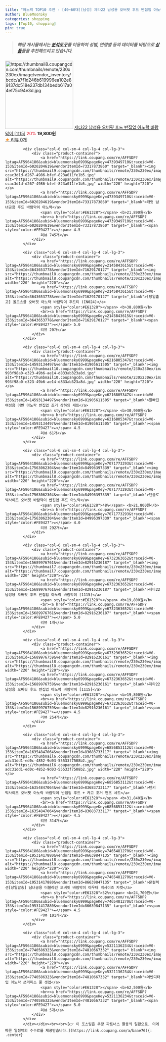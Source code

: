 ```yaml
---
title: "아노락 TOP10 추천 - [40~60대][남성] 제타22 남성용 오버핏 후드 반집업 아노락 바람막이 [1115]"
author: BlueMoonSky
categories: shopping
tags: [Top10, shopping]
pin: true
---
```


> ##### 해당 게시물에서는 [**분석도구**](https://itemscout.io/)를 이용하여 **성별**, **연령별** 등의 데이터를 바탕으로 [**상품**](https://link.coupang.com/a/baae76)들을 추천해드리고 있습니다.
<div class="container"><div class="row">
            <div class="col-6 col-sm-4 col-lg-4 col-lg-3">
                <div class="product-container">
                    <a href="https://link.coupang.com/re/AFFSDP?lptag=AF5964186&subid=bluemoonsky6999&pageKey=6732363652&traceid=V0-153&itemId=15689976759&vendorItemId=82916236161" target="_blank"><img src="https://thumbnail8.coupangcdn.com/thumbnails/remote/230x230ex/image/vendor_inventory/bcdc/a7f1d246b619996ea102e89137dc518e237db134bedb617a04ef75c94e3d.jpg" alt="https://thumbnail8.coupangcdn.com/thumbnails/remote/230x230ex/image/vendor_inventory/bcdc/a7f1d246b619996ea102e89137dc518e237db134bedb617a04ef75c94e3d.jpg" width="220" height="220"></a>
                    <a href="https://link.coupang.com/re/AFFSDP?lptag=AF5964186&subid=bluemoonsky6999&pageKey=6732363652&traceid=V0-153&itemId=15689976759&vendorItemId=82916236161" target="_blank">제타22 남성용 오버핏 후드 반집업 아노락 바람막이 [1115]</a>
                    <span style="color:#E61328">20%</span> <b>19,800원</b>
                    <br><a href="https://link.coupang.com/re/AFFSDP?lptag=AF5964186&subid=bluemoonsky6999&pageKey=6732363652&traceid=V0-153&itemId=15689976759&vendorItemId=82916236161" target="_blank"><span style="color:#FE9427">★</span> 
                    리뷰 0개</a>
                </div>
            </div>
            
            <div class="col-6 col-sm-4 col-lg-4 col-lg-3">
                <div class="product-container">
                    <a href="https://link.coupang.com/re/AFFSDP?lptag=AF5964186&subid=bluemoonsky6999&pageKey=4739349710&traceid=V0-153&itemId=6020204619&vendorItemId=73317873860" target="_blank"><img src="https://thumbnail9.coupangcdn.com/thumbnails/remote/230x230ex/image/retail/images/2014440499553762-ccac3d1d-d267-4986-bfef-823a011fe1b5.jpg" alt="https://thumbnail9.coupangcdn.com/thumbnails/remote/230x230ex/image/retail/images/2014440499553762-ccac3d1d-d267-4986-bfef-823a011fe1b5.jpg" width="220" height="220"></a>
                    <a href="https://link.coupang.com/re/AFFSDP?lptag=AF5964186&subid=bluemoonsky6999&pageKey=4739349710&traceid=V0-153&itemId=6020204619&vendorItemId=73317873860" target="_blank">캐럿 남녀공용 후드 바람막이 아노락</a>
                    <span style="color:#E61328"></span> <b>21,890원</b>
                    <br><a href="https://link.coupang.com/re/AFFSDP?lptag=AF5964186&subid=bluemoonsky6999&pageKey=4739349710&traceid=V0-153&itemId=6020204619&vendorItemId=73317873860" target="_blank"><span style="color:#FE9427">★</span> 4.5
                    리뷰 745개</a>
                </div>
            </div>
            
            <div class="col-6 col-sm-4 col-lg-4 col-lg-3">
                <div class="product-container">
                    <a href="https://link.coupang.com/re/AFFSDP?lptag=AF5964186&subid=bluemoonsky6999&pageKey=2145843615&traceid=V0-153&itemId=3643653778&vendorItemId=71629170127" target="_blank"><img src="https://thumbnail8.coupangcdn.com/thumbnails/remote/230x230ex/image/vendor_inventory/241c/a6fb4753f4c249e5bc752719b7c773247c51dfb5852c6bbaf655dfa56274.jpg" alt="https://thumbnail8.coupangcdn.com/thumbnails/remote/230x230ex/image/vendor_inventory/241c/a6fb4753f4c249e5bc752719b7c773247c51dfb5852c6bbaf655dfa56274.jpg" width="220" height="220"></a>
                    <a href="https://link.coupang.com/re/AFFSDP?lptag=AF5964186&subid=bluemoonsky6999&pageKey=2145843615&traceid=V0-153&itemId=3643653778&vendorItemId=71629170127" target="_blank">[당일출고] 올드스쿨 오버핏 아노락 바람막이 후드티 (IN024)</a>
                    <span style="color:#E61328"></span> <b>38,800원</b>
                    <br><a href="https://link.coupang.com/re/AFFSDP?lptag=AF5964186&subid=bluemoonsky6999&pageKey=2145843615&traceid=V0-153&itemId=3643653778&vendorItemId=71629170127" target="_blank"><span style="color:#FE9427">★</span> 5.0
                    리뷰 20개</a>
                </div>
            </div>
            
            <div class="col-6 col-sm-4 col-lg-4 col-lg-3">
                <div class="product-container">
                    <a href="https://link.coupang.com/re/AFFSDP?lptag=AF5964186&subid=bluemoonsky6999&pageKey=6216805347&traceid=V0-153&itemId=14593134497&vendorItemId=81905611505" target="_blank"><img src="https://thumbnail10.coupangcdn.com/thumbnails/remote/230x230ex/image/retail/images/5729189884741315-993f98a0-e323-49b6-ae14-d833ab323a8d.jpg" alt="https://thumbnail10.coupangcdn.com/thumbnails/remote/230x230ex/image/retail/images/5729189884741315-993f98a0-e323-49b6-ae14-d833ab323a8d.jpg" width="220" height="220"></a>
                    <a href="https://link.coupang.com/re/AFFSDP?lptag=AF5964186&subid=bluemoonsky6999&pageKey=6216805347&traceid=V0-153&itemId=14593134497&vendorItemId=81905611505" target="_blank">잘빠진 여성용 어반 아노락 반집업 조거 상하의 세트</a>
                    <span style="color:#E61328"></span> <b>30,900원</b>
                    <br><a href="https://link.coupang.com/re/AFFSDP?lptag=AF5964186&subid=bluemoonsky6999&pageKey=6216805347&traceid=V0-153&itemId=14593134497&vendorItemId=81905611505" target="_blank"><span style="color:#FE9427">★</span> 4.5
                    리뷰 61개</a>
                </div>
            </div>
            
            <div class="col-6 col-sm-4 col-lg-4 col-lg-3">
                <div class="product-container">
                    <a href="https://link.coupang.com/re/AFFSDP?lptag=AF5964186&subid=bluemoonsky6999&pageKey=7071773293&traceid=V0-153&itemId=17563062304&vendorItemId=84996397339" target="_blank"><img src="https://thumbnail8.coupangcdn.com/thumbnails/remote/230x230ex/image/vendor_inventory/592c/2c663e8b9fdea48308d7c739ddbe02d65c45e58a08759171da488c30e0ba.jpg" alt="https://thumbnail8.coupangcdn.com/thumbnails/remote/230x230ex/image/vendor_inventory/592c/2c663e8b9fdea48308d7c739ddbe02d65c45e58a08759171da488c30e0ba.jpg" width="220" height="220"></a>
                    <a href="https://link.coupang.com/re/AFFSDP?lptag=AF5964186&subid=bluemoonsky6999&pageKey=7071773293&traceid=V0-153&itemId=17563062304&vendorItemId=84996397339" target="_blank">텐클로 빅사이즈 오버핏 바람막이 반집업 후드 아노락</a>
                    <span style="color:#E61328">48%</span> <b>21,800원</b>
                    <br><a href="https://link.coupang.com/re/AFFSDP?lptag=AF5964186&subid=bluemoonsky6999&pageKey=7071773293&traceid=V0-153&itemId=17563062304&vendorItemId=84996397339" target="_blank"><span style="color:#FE9427">★</span> 4.0
                    리뷰 292개</a>
                </div>
            </div>
            
            <div class="col-6 col-sm-4 col-lg-4 col-lg-3">
                <div class="product-container">
                    <a href="https://link.coupang.com/re/AFFSDP?lptag=AF5964186&subid=bluemoonsky6999&pageKey=6732363652&traceid=V0-153&itemId=15689976761&vendorItemId=82916236187" target="_blank"><img src="https://thumbnail7.coupangcdn.com/thumbnails/remote/230x230ex/image/vendor_inventory/67bf/f2e8d25ca1d024c0850b184c9ccf7798c22e58e8e14af026565572495f6d.jpg" alt="https://thumbnail7.coupangcdn.com/thumbnails/remote/230x230ex/image/vendor_inventory/67bf/f2e8d25ca1d024c0850b184c9ccf7798c22e58e8e14af026565572495f6d.jpg" width="220" height="220"></a>
                    <a href="https://link.coupang.com/re/AFFSDP?lptag=AF5964186&subid=bluemoonsky6999&pageKey=6732363652&traceid=V0-153&itemId=15689976761&vendorItemId=82916236187" target="_blank">제타22 남성용 오버핏 후드 반집업 아노락 바람막이 [1115]</a>
                    <span style="color:#E61328"></span> <b>19,800원</b>
                    <br><a href="https://link.coupang.com/re/AFFSDP?lptag=AF5964186&subid=bluemoonsky6999&pageKey=6732363652&traceid=V0-153&itemId=15689976761&vendorItemId=82916236187" target="_blank"><span style="color:#FE9427">★</span> 5.0
                    리뷰 1개</a>
                </div>
            </div>
            
            <div class="col-6 col-sm-4 col-lg-4 col-lg-3">
                <div class="product-container">
                    <a href="https://link.coupang.com/re/AFFSDP?lptag=AF5964186&subid=bluemoonsky6999&pageKey=6732363652&traceid=V0-153&itemId=15689976759&vendorItemId=82916236161" target="_blank"><img src="https://thumbnail8.coupangcdn.com/thumbnails/remote/230x230ex/image/vendor_inventory/bcdc/a7f1d246b619996ea102e89137dc518e237db134bedb617a04ef75c94e3d.jpg" alt="https://thumbnail8.coupangcdn.com/thumbnails/remote/230x230ex/image/vendor_inventory/bcdc/a7f1d246b619996ea102e89137dc518e237db134bedb617a04ef75c94e3d.jpg" width="220" height="220"></a>
                    <a href="https://link.coupang.com/re/AFFSDP?lptag=AF5964186&subid=bluemoonsky6999&pageKey=6732363652&traceid=V0-153&itemId=15689976759&vendorItemId=82916236161" target="_blank">제타22 남성용 오버핏 후드 반집업 아노락 바람막이 [1115]</a>
                    <span style="color:#E61328"></span> <b>19,800원</b>
                    <br><a href="https://link.coupang.com/re/AFFSDP?lptag=AF5964186&subid=bluemoonsky6999&pageKey=6732363652&traceid=V0-153&itemId=15689976759&vendorItemId=82916236161" target="_blank"><span style="color:#FE9427">★</span> 4.5
                    리뷰 254개</a>
                </div>
            </div>
            
            <div class="col-6 col-sm-4 col-lg-4 col-lg-3">
                <div class="product-container">
                    <a href="https://link.coupang.com/re/AFFSDP?lptag=AF5964186&subid=bluemoonsky6999&pageKey=6856853112&traceid=V0-153&itemId=16354847064&vendorItemId=83683733117" target="_blank"><img src="https://thumbnail6.coupangcdn.com/thumbnails/remote/230x230ex/image/retail/images/6682499941612689-adc31dd1-ed0c-4852-9d03-55533f7508b2.jpg" alt="https://thumbnail6.coupangcdn.com/thumbnails/remote/230x230ex/image/retail/images/6682499941612689-adc31dd1-ed0c-4852-9d03-55533f7508b2.jpg" width="220" height="220"></a>
                    <a href="https://link.coupang.com/re/AFFSDP?lptag=AF5964186&subid=bluemoonsky6999&pageKey=6856853112&traceid=V0-153&itemId=16354847064&vendorItemId=83683733117" target="_blank">턴키 빅사이즈 오버핏 아노락 바람막이 반집업 후드 + 카고 조거 팬츠 세트</a>
                    <span style="color:#E61328"></span> <b>31,840원</b>
                    <br><a href="https://link.coupang.com/re/AFFSDP?lptag=AF5964186&subid=bluemoonsky6999&pageKey=6856853112&traceid=V0-153&itemId=16354847064&vendorItemId=83683733117" target="_blank"><span style="color:#FE9427">★</span> 4.5
                    리뷰 314개</a>
                </div>
            </div>
            
            <div class="col-6 col-sm-4 col-lg-4 col-lg-3">
                <div class="product-container">
                    <a href="https://link.coupang.com/re/AFFSDP?lptag=AF5964186&subid=bluemoonsky6999&pageKey=7465481270&traceid=V0-153&itemId=19531417880&vendorItemId=86639847135" target="_blank"><img src="https://thumbnail8.coupangcdn.com/thumbnails/remote/230x230ex/image/vendor_inventory/2f07/d9427ebaadb216f34e5821b818ba6b13a88c1c30bc2d87cc84c56c53c249.jpg" alt="https://thumbnail8.coupangcdn.com/thumbnails/remote/230x230ex/image/vendor_inventory/2f07/d9427ebaadb216f34e5821b818ba6b13a88c1c30bc2d87cc84c56c53c249.jpg" width="220" height="220"></a>
                    <a href="https://link.coupang.com/re/AFFSDP?lptag=AF5964186&subid=bluemoonsky6999&pageKey=7465481270&traceid=V0-153&itemId=19531417880&vendorItemId=86639847135" target="_blank">문컬렉션[당일발송] 남녀공용 더블라인 오버핏 바람막이 아우터 빅사이즈 자켓</a>
                    <span style="color:#E61328">52%</span> <b>24,700원</b>
                    <br><a href="https://link.coupang.com/re/AFFSDP?lptag=AF5964186&subid=bluemoonsky6999&pageKey=7465481270&traceid=V0-153&itemId=19531417880&vendorItemId=86639847135" target="_blank"><span style="color:#FE9427">★</span> 4.5
                    리뷰 101개</a>
                </div>
            </div>
            
            <div class="col-6 col-sm-4 col-lg-4 col-lg-3">
                <div class="product-container">
                    <a href="https://link.coupang.com/re/AFFSDP?lptag=AF5964186&subid=bluemoonsky6999&pageKey=5321136234&traceid=V0-153&itemId=7740586323&vendorItemId=74810667332" target="_blank"><img src="https://thumbnail8.coupangcdn.com/thumbnails/remote/230x230ex/image/rs_quotation_api/xpmpupnt/9c4522f392c24cd5aa5ec41e3c2fe44d.jpg" alt="https://thumbnail8.coupangcdn.com/thumbnails/remote/230x230ex/image/rs_quotation_api/xpmpupnt/9c4522f392c24cd5aa5ec41e3c2fe44d.jpg" width="220" height="220"></a>
                    <a href="https://link.coupang.com/re/AFFSDP?lptag=AF5964186&subid=bluemoonsky6999&pageKey=5321136234&traceid=V0-153&itemId=7740586323&vendorItemId=74810667332" target="_blank">어반디타입 아노락 쓰리피스 풀 셋업</a>
                    <span style="color:#E61328"></span> <b>62,500원</b>
                    <br><a href="https://link.coupang.com/re/AFFSDP?lptag=AF5964186&subid=bluemoonsky6999&pageKey=5321136234&traceid=V0-153&itemId=7740586323&vendorItemId=74810667332" target="_blank"><span style="color:#FE9427">★</span> 5.0
                    리뷰 5개</a>
                </div>
            </div>
            </div></div><br><br>[👉 이 포스팅은 쿠팡 파트너스 활동의 일환으로, 이에 따른 일정액의 수수료를 제공받습니다.](https://link.coupang.com/a/baae76){: .center}